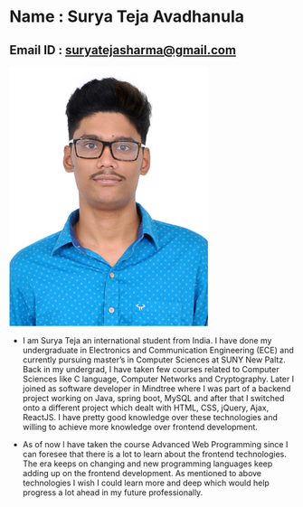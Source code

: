 # Name :  Surya Teja Avadhanula
## Email ID : suryatejasharma@gmail.com

![alt text](Surya-new.JPG)

- I am Surya Teja an international student from India. I have done my undergraduate in Electronics and Communication Engineering (ECE) and currently pursuing master’s in Computer Sciences at SUNY New Paltz. Back in my undergrad, I have taken few courses related to Computer Sciences like C language, Computer Networks and Cryptography. Later I joined as software developer in Mindtree where I was part of a backend project working on Java, spring boot, MySQL and after that I switched onto a different project which dealt with HTML, CSS, jQuery, Ajax, ReactJS. I have pretty good knowledge over these technologies and willing to achieve more knowledge over frontend development.

- As of now I have taken the course Advanced Web Programming since I can foresee that there is a lot to learn about the frontend technologies. The era keeps on changing and new programming languages keep adding up on the frontend development. As mentioned to above technologies I wish I could learn more and deep which would help progress a lot ahead in my future professionally.

                                                                                                   
